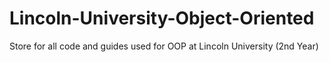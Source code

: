 # Lincoln-University-Object-Oriented
Store for all code and guides used for OOP at Lincoln University (2nd Year)

